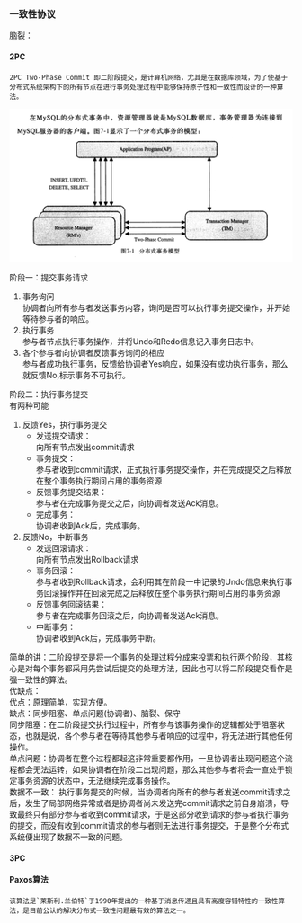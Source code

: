 ### 一致性协议    

脑裂：  

#### 2PC  

```text
2PC Two-Phase Commit 即二阶段提交，是计算机网络，尤其是在数据库领域，为了使基于分布式系统架构下的所有节点在进行事务处理过程中能够保持原子性和一致性而设计的一种算法。
```
![two](./img/twocommit.png)  

阶段一：提交事务请求  
1. 事务询问  
    协调者向所有参与者发送事务内容，询问是否可以执行事务提交操作，并开始等待参与者的响应。  
2. 执行事务  
    参与者节点执行事务操作，并将Undo和Redo信息记入事务日志中。  
3. 各个参与者向协调者反馈事务询问的相应  
    参与者成功执行事务，反馈给协调者Yes响应，如果没有成功执行事务，那么就反馈No,标示事务不可执行。  

阶段二：执行事务提交  
有两种可能  
1. 反馈Yes，执行事务提交  
    <ul>
        <li>发送提交请求：</li> 向所有节点发出commit请求
        <li>事务提交：</li> 参与者收到commit请求，正式执行事务提交操作，并在完成提交之后释放在整个事务执行期间占用的事务资源
        <li>反馈事务提交结果：</li> 参与者在完成事务提交之后，向协调者发送Ack消息。
        <li>完成事务：</li> 协调者收到Ack后，完成事务。
    </ul>
2. 反馈No，中断事务  
    <ul>
        <li>发送回滚请求：</li> 向所有节点发出Rollback请求
        <li>事务回滚：</li> 参与者收到Rollback请求，会利用其在阶段一中记录的Undo信息来执行事务回滚操作并在回滚完成之后释放在整个事务执行期间占用的事务资源
        <li>反馈事务回滚结果：</li> 参与者在完成事务回滚之后，向协调者发送Ack消息。
        <li>中断事务：</li> 协调者收到Ack后，完成事务中断。
    </ul>

简单的讲：二阶段提交是将一个事务的处理过程分成来投票和执行两个阶段，其核心是对每个事务都采用先尝试后提交的处理方法，因此也可以将二阶段提交看作是强一致性的算法。  
优缺点：  
优点：原理简单，实现方便。  
缺点：同步阻塞、单点问题(协调者)、脑裂、保守  
    同步阻塞：在二阶段提交执行过程中，所有参与该事务操作的逻辑都处于阻塞状态，也就是说，各个参与者在等待其他参与者响应的过程中，将无法进行其他任何操作。    
    单点问题：协调者在整个过程都起这非常重要都作用，一旦协调者出现问题这个流程都会无法运转，如果协调者在阶段二出现问题，那么其他参与者将会一直处于锁定事务资源的状态中，无法继续完成事务操作。    
    数据不一致： 执行事务提交的时候，当协调者向所有的参与者发送commit请求之后，发生了局部网络异常或者是协调者尚未发送完commit请求之前自身崩溃，导致最终只有部分参与者收到commit请求，于是这部分收到请求的参与者执行事务的提交，而没有收到commit请求的参与者则无法进行事务提交，于是整个分布式系统便出现了数据不一致的问题。

#### 3PC  

#### Paxos算法  
```text
该算法是`莱斯利.兰伯特`于1990年提出的一种基于消息传递且具有高度容错特性的一致性算法，是目前公认的解决分布式一致性问题最有效的算法之一。
```

